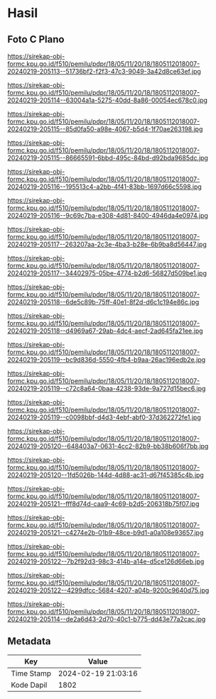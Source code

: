 # Hasil

## Foto C Plano

https://sirekap-obj-formc.kpu.go.id/f510/pemilu/pdpr/18/05/11/20/18/1805112018007-20240219-205113--51736bf2-f2f3-47c3-9049-3a42d8ce63ef.jpg

https://sirekap-obj-formc.kpu.go.id/f510/pemilu/pdpr/18/05/11/20/18/1805112018007-20240219-205114--63004a1a-5275-40dd-8a86-00054ec678c0.jpg

https://sirekap-obj-formc.kpu.go.id/f510/pemilu/pdpr/18/05/11/20/18/1805112018007-20240219-205115--85d0fa50-a98e-4067-b5d4-1f70ae263198.jpg

https://sirekap-obj-formc.kpu.go.id/f510/pemilu/pdpr/18/05/11/20/18/1805112018007-20240219-205115--86665591-6bbd-495c-84bd-d92bda9685dc.jpg

https://sirekap-obj-formc.kpu.go.id/f510/pemilu/pdpr/18/05/11/20/18/1805112018007-20240219-205116--195513c4-a2bb-4f41-83bb-1697d66c5598.jpg

https://sirekap-obj-formc.kpu.go.id/f510/pemilu/pdpr/18/05/11/20/18/1805112018007-20240219-205116--9c69c7ba-e308-4d81-8400-4946da4e0974.jpg

https://sirekap-obj-formc.kpu.go.id/f510/pemilu/pdpr/18/05/11/20/18/1805112018007-20240219-205117--263207aa-2c3e-4ba3-b28e-6b9ba8d56447.jpg

https://sirekap-obj-formc.kpu.go.id/f510/pemilu/pdpr/18/05/11/20/18/1805112018007-20240219-205117--34402975-05be-4774-b2d6-56827d509be1.jpg

https://sirekap-obj-formc.kpu.go.id/f510/pemilu/pdpr/18/05/11/20/18/1805112018007-20240219-205118--6de5c89b-75ff-40e1-8f2d-d6c1c194e86c.jpg

https://sirekap-obj-formc.kpu.go.id/f510/pemilu/pdpr/18/05/11/20/18/1805112018007-20240219-205118--d4969a67-29ab-4dc4-aecf-2ad645fa21ee.jpg

https://sirekap-obj-formc.kpu.go.id/f510/pemilu/pdpr/18/05/11/20/18/1805112018007-20240219-205119--bc9d836d-5550-4fb4-b9aa-26ac196edb2e.jpg

https://sirekap-obj-formc.kpu.go.id/f510/pemilu/pdpr/18/05/11/20/18/1805112018007-20240219-205119--c72c8a64-0baa-4238-93de-9a727d15bec6.jpg

https://sirekap-obj-formc.kpu.go.id/f510/pemilu/pdpr/18/05/11/20/18/1805112018007-20240219-205119--c0098bbf-d4d3-4ebf-abf0-37d362272fe1.jpg

https://sirekap-obj-formc.kpu.go.id/f510/pemilu/pdpr/18/05/11/20/18/1805112018007-20240219-205120--648403a7-0631-4cc2-82b9-bb38b606f7bb.jpg

https://sirekap-obj-formc.kpu.go.id/f510/pemilu/pdpr/18/05/11/20/18/1805112018007-20240219-205120--1fd5026b-144d-4d88-ac31-d67f45385c4b.jpg

https://sirekap-obj-formc.kpu.go.id/f510/pemilu/pdpr/18/05/11/20/18/1805112018007-20240219-205121--fff8d74d-caa9-4c69-b2d5-206318b75f07.jpg

https://sirekap-obj-formc.kpu.go.id/f510/pemilu/pdpr/18/05/11/20/18/1805112018007-20240219-205121--c4274e2b-01b9-48ce-b9d1-a0a108e93657.jpg

https://sirekap-obj-formc.kpu.go.id/f510/pemilu/pdpr/18/05/11/20/18/1805112018007-20240219-205122--7b2f92d3-98c3-414b-a14e-d5ce126d66eb.jpg

https://sirekap-obj-formc.kpu.go.id/f510/pemilu/pdpr/18/05/11/20/18/1805112018007-20240219-205122--4299dfcc-5684-4207-a04b-9200c9640d75.jpg

https://sirekap-obj-formc.kpu.go.id/f510/pemilu/pdpr/18/05/11/20/18/1805112018007-20240219-205114--de2a6d43-2d70-40c1-b775-dd43e77a2cac.jpg


## Metadata

| Key        | Value               |
| ---------- | ------------------- |
| Time Stamp | 2024-02-19 21:03:16 |
| Kode Dapil | 1802                |



